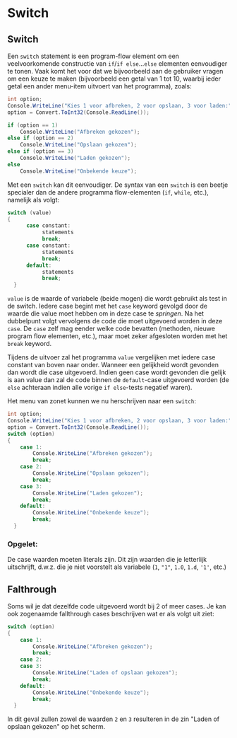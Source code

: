 # Switch

## Switch

Een `switch` statement is een program-flow element om een veelvoorkomende constructie van `if`/`if else`...`else` elementen eenvoudiger te tonen. Vaak komt het voor dat we bijvoorbeeld aan de gebruiker vragen om een keuze te maken \(bijvoorbeeld een getal van 1 tot 10, waarbij ieder getal een ander menu-item uitvoert van het programma\), zoals:

```csharp
int option;
Console.WriteLine("Kies 1 voor afbreken, 2 voor opslaan, 3 voor laden:");
option = Convert.ToInt32(Console.ReadLine());

if (option == 1)
    Console.WriteLine("Afbreken gekozen");
else if (option == 2)
    Console.WriteLine("Opslaan gekozen");
else if (option == 3)
    Console.WriteLine("Laden gekozen");
else
    Console.WriteLine("Onbekende keuze");
```

Met een `switch` kan dit eenvoudiger. De syntax van een `switch` is een beetje specialer dan de andere programma flow-elementen \(`if`, `while`, etc.\), namelijk als volgt:

```csharp
switch (value)
{
      case constant:
           statements
           break;
      case constant:
           statements
           break;
      default:
           statements
           break;
  }
```

`value` is de waarde of variabele \(beide mogen\) die wordt gebruikt als test in de switch. Iedere case begint met het `case` keyword gevolgd door de waarde die value moet hebben om in deze case te _springen_. Na het dubbelpunt volgt vervolgens de code die moet uitgevoerd worden in deze `case`. De `case` zelf mag eender welke code bevatten \(methoden, nieuwe program flow elementen, etc.\), maar moet zeker afgesloten worden met het `break` keyword.

Tijdens de uitvoer zal het programma `value` vergelijken met iedere case constant van boven naar onder. Wanneer een gelijkheid wordt gevonden dan wordt die case uitgevoerd. Indien geen case wordt gevonden die gelijk is aan value dan zal de code binnen de `default`-case uitgevoerd worden \(de `else` achteraan indien alle vorige `if else`-tests negatief waren\).

Het menu van zonet kunnen we nu herschrijven naar een `switch`:

```csharp
int option;
Console.WriteLine("Kies 1 voor afbreken, 2 voor opslaan, 3 voor laden:");
option = Convert.ToInt32(Console.ReadLine());
switch (option)
{
    case 1:
        Console.WriteLine("Afbreken gekozen");
        break;
    case 2:
        Console.WriteLine("Opslaan gekozen");
        break;
    case 3:
        Console.WriteLine("Laden gekozen");
        break;
    default:
        Console.WriteLine("Onbekende keuze");
        break;
  }
```

### Opgelet:

De case waarden moeten literals zijn. Dit zijn waarden die je letterlijk uitschrijft, d.w.z. die je niet voorstelt als variabele \(`1`, `"1"`, `1.0`, `1.d`, `'1'`, etc.\)

## Falthrough

Soms wil je dat dezelfde code uitgevoerd wordt bij 2 of meer cases. Je kan ook zogenaamde fallthrough cases beschrijven wat er als volgt uit ziet:

```csharp
switch (option)
{
    case 1:
        Console.WriteLine("Afbreken gekozen");
        break;
    case 2:
    case 3:
        Console.WriteLine("Laden of opslaan gekozen");
        break;
    default:
        Console.WriteLine("Onbekende keuze");
        break;
  }
```

In dit geval zullen zowel de waarden `2` en `3` resulteren in de zin "Laden of opslaan gekozen" op het scherm.

